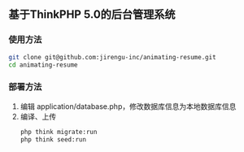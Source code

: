 ## 基于ThinkPHP 5.0的后台管理系统

### 使用方法

``` bash
git clone git@github.com:jirengu-inc/animating-resume.git
cd animating-resume
```

### 部署方法

1. 编辑 application/database.php，修改数据库信息为本地数据库信息
2. 编译、上传
   ``` bash
   php think migrate:run
   php think seed:run
   ```